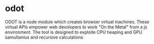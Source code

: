 # odot

ODOT is a node module which creates browser virtual machines. These virtual APIs empower web devolopers to work \"On the Metal\" from a js environment. The tool is designed to exploite CPU heaping and GPU samultanius and recursive calculations